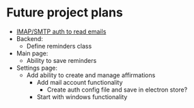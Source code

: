 # Future project plans

-   [IMAP/SMTP auth to read emails](https://medium.com/@akinremiolumide96/reading-email-data-with-node-js-cdacaa174cc7)
-   Backend:
    -   Define reminders class
-   Main page:
    -   Ability to save reminders
-   Settings page:
    -   Add ability to create and manage affirmations
        -   Add mail account functionality
            -   Create auth config file and save in electron store?
        -   Start with windows functionality
